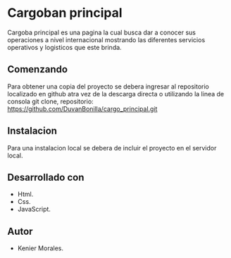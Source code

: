 # Cargoban principal

Cargoba principal es una pagina la cual busca dar a conocer sus operaciones a nivel internacional mostrando las diferentes servicios operativos y logisticos que este brinda.

## Comenzando

Para obtener una copia del proyecto se debera ingresar al repositorio localizado en github atra vez de la descarga directa o utilizando la linea de consola git clone,
repositorio: https://github.com/DuvanBonilla/cargo_principal.git

## Instalacion

Para una instalacion local se debera de incluir el proyecto en el servidor local.

## Desarrollado con

- Html.
- Css.
- JavaScript.

## Autor

- Kenier Morales.
